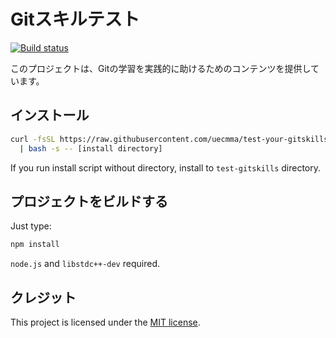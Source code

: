 # Gitスキルテスト

[![Build status][travis-image]][travis-url]

このプロジェクトは、Gitの学習を実践的に助けるためのコンテンツを提供しています。

## インストール

```bash
curl -fsSL https://raw.githubusercontent.com/uecmma/test-your-gitskills/master/assets/install.bash \
  | bash -s -- [install directory]
```

If you run install script without directory, install to `test-gitskills` directory.

## プロジェクトをビルドする

Just type:

```bash
npm install
```

`node.js` and `libstdc++-dev` required.

## クレジット

This project is licensed under the [MIT license](https://raw.githubusercontent.com/uecmma/test-your-gitskills/master/LICENSE).

[travis-image]: https://travis-ci.org/uecmma/test-your-gitskills.svg?branch=master
[travis-url]: https://travis-ci.org/uecmma/test-your-gitskills
